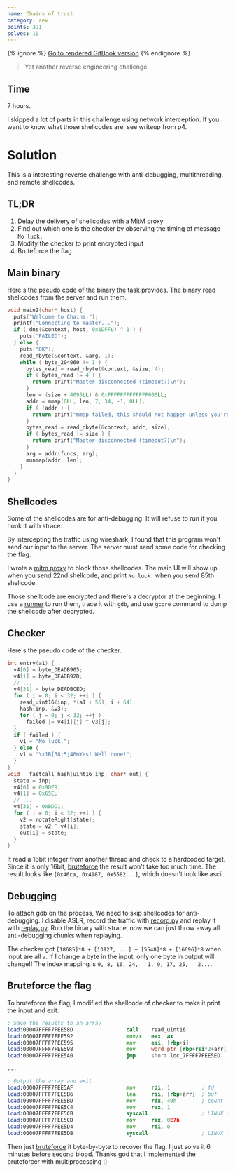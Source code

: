 ```yaml
---
name: Chains of trust
category: rev
points: 391
solves: 10
---
```


{% ignore %}
[Go to rendered GitBook version](https://sasdf.cf/ctf-tasks-writeup/)
{% endignore %}

> Yet another reverse engineering challenge.


## Time
7 hours.

I skipped a lot of parts in this challenge using network interception.
If you want to know what those shellcodes are,
see writeup from p4.


# Solution
This is a interesting reverse challenge with anti-debugging, multithreading, and remote shellcodes.

## TL;DR
1. Delay the delivery of shellcodes with a MitM proxy
2. Find out which one is the checker by observing the timing of message `No luck.`
2. Modify the checker to print encrypted input
3. Bruteforce the flag

## Main binary
Here's the pseudo code of the binary the task provides.
The binary read shellcodes from the server and run them.
```C
void main2(char* host) {
  puts("Welcome to Chains.");
  printf("Connecting to master...");
  if ( dns(&context, host, 0x1DFFu) ^ 1 ) {
    puts("FAILED");
  } else {
    puts("OK");
    read_nbyte(&context, &arg, 1);
    while ( byte_204060 != 1 ) {
      bytes_read = read_nbyte(&context, &size, 4);
      if ( bytes_read != 4 ) {
        return print("Master disconnected (timeout?)\n");
      }
      len = (size + 4095LL) & 0xFFFFFFFFFFFFF000LL;
      addr = mmap(0LL, len, 7, 34, -1, 0LL);
      if ( !addr ) {
        return print("mmap failed, this should not happen unless you're doing sth weird.\n");
      }
      bytes_read = read_nbyte(&context, addr, size);
      if ( bytes_read != size ) {
        return print("Master disconnected (timeout?)\n");
      }
      arg = addr(funcs, arg);
      munmap(addr, len);
    }
  }
}
```

## Shellcodes
Some of the shellcodes are for anti-debugging.
It will refuse to run if you hook it with strace.

By intercepting the traffic using wireshark,
I found that this program won't send our input to the server.
The server must send some code for checking the flag.

I wrote a [mitm proxy]([_files/proxy.py]) to block those shellcodes.
The main UI will show up when you send 22nd shellcode,
and print `No luck.` when you send 85th shellcode.

Those shellcode are encrypted and there's a decryptor at the beginning.
I use a [runner]([_files/runner.c]) to run them, trace it with `gdb`,
and use `gcore` command to dump the shellcode after decrypted.


## Checker
Here's the pseudo code of the checker.
```C
int entry(a1) {
  v4[0] = byte_DEADB905;
  v4[1] = byte_DEADB92D;
  // ...
  v4[31] = byte_DEADBCED;
  for ( i = 0; i < 32; ++i ) {
    read_uint16(inp, *(a1 + 56), i + 64);
    hash(inp, &v3);
    for ( j = 0; j < 32; ++j )
      failed |= v4[i][j] ^ v3[j];
  }
  if ( failed ) {
    v1 = "No luck.";
  } else {
    v1 = "\x1B[38;5;46mYes! Well done!";
  }
}
void __fastcall hash(uint16 inp, char* out) {
  state = inp;
  v4[0] = 0x9DF9;
  v4[1] = 0x65E;
  // ...
  v4[31] = 0xBDD1;
  for ( i = 0; i < 32; ++i ) {
    v2 = rotateRight(state);
    state = v2 ^ v4[i];
    out[i] = state;
  }
}
```
It read a 16bit integer from another thread and check to a hardcoded target.
Since it is only 16bit, [bruteforce]([_files/target.py]) the result won't take too much time.
The result looks like `[0x46ca, 0x4187, 0x5582...]`,
which doesn't look like ascii.

## Debugging
To attach gdb on the process, We need to skip shellcodes for anti-debugging.
I disable ASLR, record the traffic with [record.py]([_files/record.py]) and replay it with [replay.py]([_files/replay.py]).
Run the binary with strace, now we can just throw away all anti-debugging chunks when replaying.

The checker got `[18685]*8 + [13927, ...] + [5548]*8 + [16696]*8` when input are all `a`.
If I change a byte in the input, only one byte in output will change!!
The index mapping is `0, 8, 16, 24,   1, 9, 17, 25,   2...`.

## Bruteforce the flag
To bruteforce the flag,
I modified the shellcode of checker to make it print the input and exit.
```asm
; Save the results to an array
load:00007FFFF7FEE58D                 call    read_uint16
load:00007FFFF7FEE592                 movzx   eax, ax
load:00007FFFF7FEE595                 mov     esi, [rbp+i]
load:00007FFFF7FEE598                 mov     word ptr [rbp+rsi*2+arr], ax
load:00007FFFF7FEE5A0                 jmp     short loc_7FFFF7FEE5ED

...

; Output the array and exit
load:00007FFFF7FEE5AF                 mov     rdi, 1          ; fd
load:00007FFFF7FEE5B6                 lea     rsi, [rbp+arr]  ; buf
load:00007FFFF7FEE5BD                 mov     rdx, 40h        ; count
load:00007FFFF7FEE5C4                 mov     rax, 1
load:00007FFFF7FEE5CB                 syscall                 ; LINUX -
load:00007FFFF7FEE5CD                 mov     rax, 0E7h
load:00007FFFF7FEE5D4                 mov     rdi, 0
load:00007FFFF7FEE5DB                 syscall                 ; LINUX -
```
Then just [bruteforce]([_files/brute.py]) it byte-by-byte to recover the flag.
I just solve it 6 minutes before second blood.
Thanks god that I implemented the bruteforcer with multiprocessing :)
